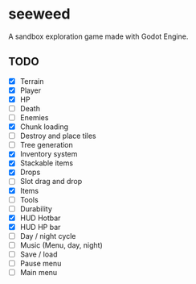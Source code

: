 # seeweed

A sandbox exploration game made with Godot Engine.

## TODO

-   [x] Terrain
-   [x] Player
-   [x] HP
-   [ ] Death
-   [ ] Enemies
-   [x] Chunk loading
-   [ ] Destroy and place tiles
-   [ ] Tree generation
-   [x] Inventory system
-   [x] Stackable items
-   [x] Drops
-   [ ] Slot drag and drop
-   [x] Items
-   [ ] Tools
-   [ ] Durability
-   [x] HUD Hotbar
-   [x] HUD HP bar
-   [ ] Day / night cycle
-   [ ] Music (Menu, day, night)
-   [ ] Save / load
-   [ ] Pause menu
-   [ ] Main menu
